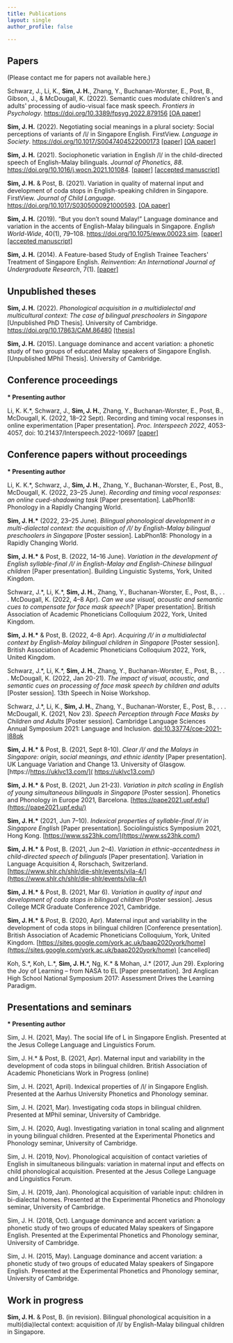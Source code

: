 ```yaml
---
title: Publications
layout: single
author_profile: false

---
```


## Papers

(Please contact me for papers not available here.)

Schwarz, J., Li, K., **Sim, J. H.**, Zhang, Y., Buchanan-Worster, E., Post, B., Gibson, J., & McDougall, K. (2022). Semantic cues modulate children's and adults' processing of audio-visual face mask speech. _Frontiers in Psychology_. https://doi.org/10.3389/fpsyg.2022.879156 [[OA paper]](https://doi.org/10.3389/fpsyg.2022.879156)

**Sim, J. H.** (2022). Negotiating social meanings in a plural society: Social perceptions of variants of /l/ in Singapore English. FirstView. _Language in Society_. https://doi.org/10.1017/S0047404522000173 [[paper]](https://doi.org/10.1017/S0047404522000173) [[OA paper]](/assets/documents/langsoc_2022.pdf)

**Sim, J. H.** (2021). Sociophonetic variation in English /l/ in the child-directed speech of English-Malay bilinguals. _Journal of Phonetics_, _88_. https://doi.org/10.1016/j.wocn.2021.101084. [[paper]](https://doi.org/10.1016/j.wocn.2021.101084) [[accepted manuscript]](/assets/documents/jphon_2021.pdf)

**Sim, J. H.** & Post, B. (2021). Variation in quality of maternal input and development of coda stops in English-speaking children in Singapore. FirstView. _Journal of Child Language_. https://doi.org/10.1017/S0305000921000593. [[OA paper]](/assets/documents/jcl_2021.pdf)

**Sim, J. H.** (2019). “But you don’t sound Malay!” Language dominance and variation in the accents of English-Malay bilinguals in Singapore. _English World-Wide_, 40(1), 79–108. https://doi.org/10.1075/eww.00023.sim. [[paper]](https://www.jbe-platform.com/content/journals/10.1075/eww.00023.sim) [[accepted manuscript]](https://www.researchgate.net/publication/330792385_But_you_don't_sound_Malay_Language_dominance_and_variation_in_the_accents_of_English-Malay_bilinguals_in_Singapore)

**Sim, J. H.** (2014). A Feature-based Study of English Trainee Teachers' Treatment of Singapore English. _Reinvention: An International Journal of Undergraduate Research_, 7(1). [[paper]](http://www.warwick.ac.uk/reinventionjournal/archive/volume7issue1/hong)

## Unpublished theses

**Sim, J. H.** (2022). _Phonological acquisition in a multidialectal and multicultural context: The case of bilingual preschoolers in Singapore_ [Unpublished PhD Thesis]. University of Cambridge. https://doi.org/10.17863/CAM.86480 [[thesis]](https://doi.org/10.17863/CAM.86480)

**Sim, J. H.** (2015). Language dominance and accent variation: a phonetic study of two
groups of educated Malay speakers of Singapore English. [Unpublished MPhil Thesis]. University of Cambridge.


## Conference proceedings

**\* Presenting author**

Li, K. K.\*, Schwarz, J., **Sim, J. H.**, Zhang, Y., Buchanan-Worster, E., Post, B., McDougall, K. (2022, 18–22 Sept). Recording and timing vocal responses in online experimentation [Paper presentation]. _Proc. Interspeech 2022_, 4053-4057, doi: 10.21437/Interspeech.2022-10697 [[paper]](/assets/documents/10697_Paper.pdf)

## Conference papers without proceedings

**\* Presenting author**

Li, K. K.\*, Schwarz, J., **Sim, J. H.**, Zhang, Y., Buchanan-Worster, E., Post, B., McDougall, K. (2022, 23–25 June). _Recording and timing vocal responses: an online cued-shadowing task_ [Paper presentation]. LabPhon18: Phonology in a Rapidly Changing World.

**Sim, J. H.\*** (2022, 23–25 June). _Bilingual phonological development in a multi-dialectal context: the acquisition of /l/ by English-Malay bilingual preschoolers in Singapore_ [Poster session]. LabPhon18: Phonology in a Rapidly Changing World.

**Sim, J. H.\*** & Post, B. (2022, 14–16 June). _Variation in the development of English syllable-final /l/ in English-Malay and English-Chinese bilingual children_ [Paper presentation]. Building Linguistic Systems, York, United Kingdom.

Schwarz, J.\*, Li, K.\*, **Sim, J. H.**, Zhang, Y., Buchanan-Worster, E., Post, B., . . . McDougall, K. (2022, 4–8 Apr). _Can we use visual, acoustic and semantic cues to compensate for face mask speech?_ [Paper presentation]. British Association of Academic Phoneticians Colloquium 2022, York, United Kingdom.

**Sim, J. H.\*** & Post, B. (2022, 4–8 Apr). _Acquiring /l/ in a multidialectal context by English-Malay bilingual children in Singapore_ [Poster session]. British Association of Academic Phoneticians Colloquium 2022, York, United Kingdom.

Schwarz, J.\*, Li, K.\*, **Sim, J. H.**, Zhang, Y., Buchanan-Worster, E., Post, B., . . . McDougall, K. (2022, Jan 20-21). _The impact of visual, acoustic, and semantic cues on processing of face mask speech by children and adults_ [Poster session]. 13th Speech in Noise Workshop.

Schwarz, J.\*, Li, K., **Sim, J. H.**, Zhang, Y., Buchanan-Worster, E., Post, B., . . . McDougall, K. (2021, Nov 23). _Speech Perception through Face Masks by Children and Adults_ [Poster session]. Cambridge Language Sciences Annual Symposium 2021: Language and Inclusion. [doi:10.33774/coe-2021-l88qk](https://www.cambridge.org/engage/coe/article-details/61814b93ad7f7c616f522eaa)

**Sim, J. H.\*** & Post, B. (2021, Sept 8-10). _Clear /l/ and the Malays in Singapore: origin, social meanings, and ethnic identity_ [Paper presentation]. UK Language Variation and Change 13. University of Glasgow. [https://https://uklvc13.com/](
  https://uklvc13.com/)

**Sim, J. H.\*** & Post, B. (2021, Jun 21-23). _Variation in pitch scaling in English of young simultaneous bilinguals in Singapore_ [Poster session]. Phonetics and Phonology in Europe 2021, Barcelona. [https://pape2021.upf.edu/](https://pape2021.upf.edu/)

**Sim, J. H.\*** (2021, Jun 7–10). _Indexical properties of syllable-final /l/ in Singapore English_ [Paper presentation]. Sociolinguistics Symposium 2021, Hong Kong. [https://www.ss23hk.com/](https://www.ss23hk.com/)

**Sim, J. H.\*** & Post, B. (2021, Jun 2–4). _Variation in ethnic-accentedness in child-directed speech of bilinguals_ [Paper presentation]. Variation in Language Acquisition 4, Rorschach, Switzerland. [https://www.shlr.ch/shlr/die-shlr/events/vila-4/](https://www.shlr.ch/shlr/die-shlr/events/vila-4/)

**Sim, J. H.\*** & Post, B. (2021, Mar 6). _Variation in quality of input and development of coda stops in bilingual children_ [Poster session]. Jesus College MCR Graduate Conference 2021, Cambridge.

**Sim, J. H.\*** & Post, B. (2020, Apr). Maternal input and variability in the development of coda stops in bilingual children [Conference presentation]. British Association of Academic Phoneticians Colloquium, York, United Kingdom. [https://sites.google.com/york.ac.uk/baap2020york/home](https://sites.google.com/york.ac.uk/baap2020york/home) [cancelled]

Koh, S.\*, Koh, L.\*, **Sim, J. H.**\*, Ng, K.\* & Mohan, J.\* (2017, Jun 29). Exploring the Joy of Learning – from NASA to EL [Paper presentation]. 3rd Anglican High School National Symposium 2017: Assessment Drives the Learning Paradigm.

## Presentations and seminars

**\* Presenting author**

Sim, J. H. (2021, May). The social life of L in Singapore English. Presented at the Jesus College Language and Linguistics Forum.

Sim, J. H.\* & Post, B. (2021, Apr). Maternal input and variability in the development of coda stops in bilingual children. British Association of Academic Phoneticians Work in Progress (online)

Sim, J. H. (2021, April). Indexical properties of /l/ in Singapore English. Presented at the Aarhus University Phonetics and Phonology seminar.

Sim, J. H. (2021, Mar). Investigating coda stops in bilingual children. Presented at MPhil seminar, University of Cambridge.

Sim, J. H. (2020, Aug). Investigating variation in tonal scaling and alignment in young bilingual children. Presented at the Experimental Phonetics and Phonology seminar, University of Cambridge.

Sim, J. H. (2019, Nov). Phonological acquisition of contact varieties of English in simultaneous bilinguals: variation in maternal input and effects on child phonological acquisition. Presented at the Jesus College Language and Linguistics Forum.

Sim, J. H. (2019, Jan). Phonological acquisition of variable input: children in bi-dialectal homes. Presented at the Experimental Phonetics and Phonology seminar, University of Cambridge.

Sim, J. H. (2018, Oct). Language dominance and accent variation: a phonetic study of two groups of educated Malay speakers of Singapore English. Presented at the Experimental Phonetics and Phonology seminar, University of Cambridge.

Sim, J. H. (2015, May). Language dominance and accent variation: a phonetic study of two groups of educated Malay speakers of Singapore English. Presented at the Experimental Phonetics and Phonology seminar, University of Cambridge.

## Work in progress

**Sim, J. H.** & Post, B. (in revision). Bilingual phonological acquisition in a multi(dia)lectal context: acquisition of /l/ by English-Malay bilingual children in Singapore.
